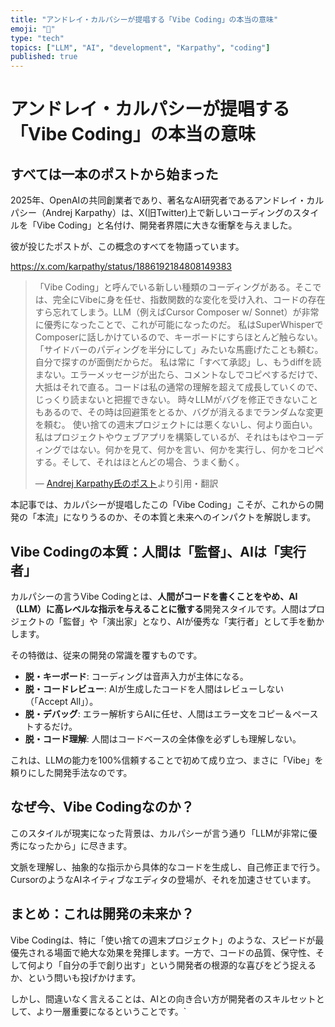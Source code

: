 ```yaml
---
title: "アンドレイ・カルパシーが提唱する「Vibe Coding」の本当の意味"
emoji: "🤖"
type: "tech"
topics: ["LLM", "AI", "development", "Karpathy", "coding"]
published: true
---
```


# アンドレイ・カルパシーが提唱する「Vibe Coding」の本当の意味

## すべては一本のポストから始まった

2025年、OpenAIの共同創業者であり、著名なAI研究者であるアンドレイ・カルパシー（Andrej Karpathy）は、X(旧Twitter)上で新しいコーディングのスタイルを「Vibe Coding」と名付け、開発者界隈に大きな衝撃を与えました。

彼が投じたポストが、この概念のすべてを物語っています。

https://x.com/karpathy/status/1886192184808149383

> 「Vibe Coding」と呼んでいる新しい種類のコーディングがある。そこでは、完全にVibeに身を任せ、指数関数的な変化を受け入れ、コードの存在すら忘れてしまう。LLM（例えばCursor Composer w/ Sonnet）が非常に優秀になったことで、これが可能になったのだ。
> 私はSuperWhisperでComposerに話しかけているので、キーボードにすらほとんど触らない。「サイドバーのパディングを半分にして」みたいな馬鹿げたことも頼む。自分で探すのが面倒だからだ。
> 私は常に「すべて承認」し、もうdiffを読まない。エラーメッセージが出たら、コメントなしでコピペするだけで、大抵はそれで直る。コードは私の通常の理解を超えて成長していくので、じっくり読まないと把握できない。
> 時々LLMがバグを修正できないこともあるので、その時は回避策をとるか、バグが消えるまでランダムな変更を頼む。
> 使い捨ての週末プロジェクトには悪くないし、何より面白い。私はプロジェクトやウェブアプリを構築しているが、それはもはやコーディングではない。何かを見て、何かを言い、何かを実行し、何かをコピペする。そして、それはほとんどの場合、うまく動く。
>
> — [Andrej Karpathy氏のポスト](https://x.com/karpathy/status/1886192184808149383)より引用・翻訳



本記事では、カルパシーが提唱したこの「Vibe Coding」こそが、これからの開発の「本流」になりうるのか、その本質と未来へのインパクトを解説します。

## Vibe Codingの本質：人間は「監督」、AIは「実行者」

カルパシーの言うVibe Codingとは、**人間がコードを書くことをやめ、AI（LLM）に高レベルな指示を与えることに徹する**開発スタイルです。人間はプロジェクトの「監督」や「演出家」となり、AIが優秀な「実行者」として手を動かします。

その特徴は、従来の開発の常識を覆すものです。

- **脱・キーボード**: コーディングは音声入力が主体になる。
- **脱・コードレビュー**: AIが生成したコードを人間はレビューしない（「Accept All」）。
- **脱・デバッグ**: エラー解析すらAIに任せ、人間はエラー文をコピー＆ペーストするだけ。
- **脱・コード理解**: 人間はコードベースの全体像を必ずしも理解しない。

これは、LLMの能力を100%信頼することで初めて成り立つ、まさに「Vibe」を頼りにした開発手法なのです。

## なぜ今、Vibe Codingなのか？

このスタイルが現実になった背景は、カルパシーが言う通り「LLMが非常に優秀になったから」に尽きます。

文脈を理解し、抽象的な指示から具体的なコードを生成し、自己修正まで行う。CursorのようなAIネイティブなエディタの登場が、それを加速させています。

## まとめ：これは開発の未来か？

Vibe Codingは、特に「使い捨ての週末プロジェクト」のような、スピードが最優先される場面で絶大な効果を発揮します。一方で、コードの品質、保守性、そして何より「自分の手で創り出す」という開発者の根源的な喜びをどう捉えるか、という問いも投げかけます。

しかし、間違いなく言えることは、AIとの向き合い方が開発者のスキルセットとして、より一層重要になるということです。`